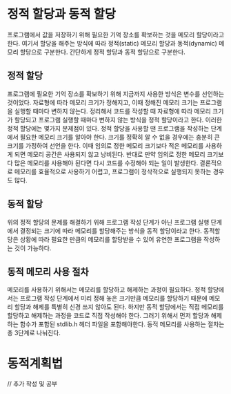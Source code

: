 # 정적 할당과 동적 할당

프로그램에서 값을 저장하기 위해 필요한 기억 장소를 확보하는 것을 메모리 할당이라고 한다. 여기서 할당을 해주는 방식에 따라 정적(static) 메모리 할당과 동적(dynamic) 메모리 할당으로 구분한다. 간단하게 정적 할당과 동적 할당으로 구분한다.

## 정적 할당

프로그램에 필요한 기억 장소를 확보하기 위해 지금까지 사용한 방식은 변수를 선언하는 것이었다. 자료형에 따라 메모리 크기가 정해지고, 이때 정해진 메모리 크기는 프로그램을 실행할 때마다 변하지 않는다. 정리해서 코드를 작성할 때 자료형에 따라 메모리 크기가 할당되고 프로그램 실행할 때마다 변하지 않는 방식을 정적 할당이라고 한다.
이러한 정적 할당에는 몇가지 문제점이 있다. 정적 할당을 사용할 땐 프로그램을 작성하는 단계에서 필요한 메모리 크기를 알아야 한다. 크기를 정확히 알 수 없을 경우에는 충분히 큰 크기를 가정하여 선언을 한다. 이때 임의로 정한 메모리 크기보다 적은 메모리를 사용하게 되면 메모리 공간은 사용되지 않고 낭비된다. 반대로 만약 임의로 정한 메모리 크기보다 많은 메모리를 사용해야 된다면 다시 코드를 수정해야 되는 일이 발생한다. 결론적으로 메모리를 효율적으로 사용하기 어렵고, 프로그램이 정삭적으로 실행되지 못하는 경우도 많다.

## 동적 할당

위의 정적 할당의 문제를 해결하기 위해 프로그램 작성 단계가 아닌 프로그램 실행 단계에서 결정되는 크기에 따라 메모리를 할당해주는 방식을 동적 할당이라고 한다. 동적할당은 상황에 따라 필요한 만큼의 메모리를 할당받을 수 있어 유연한 프로그램을 작성하는 것이 가능하다.

## 동적 메모리 사용 절차

메모리를 사용하기 위해서는 메모리를 할당하고 해제하는 과정이 필요하다. 정적 할당에서는 프로그램 작성 단계에서 미리 정해 놓은 크기만큼 메모리를 할당하기 때문에 메모리 할당과 해제를 특별히 신경 쓰지 않아도 된다. 하지만 동적 할당에서는 직접 메모리를 할당하고 해제하는 과정을 코드로 직접 작성해야 한다. 그러기 위해서 먼저 할당과 해제하는 함수가 포함된 stdlib.h 헤더 파일을 포함해야한다. 동적 메모리를 사용하는 절차는 총 3단계로 나눠진다.

# 동적계획법

// 추가 작성 및 공부
